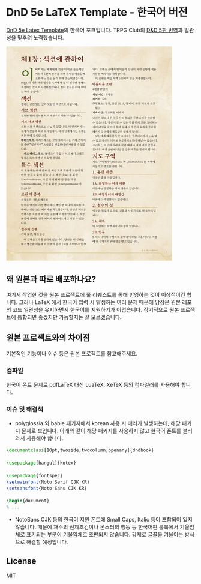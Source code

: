 # DnD 5e LaTeX Template - 한국어 버전

[DnD 5e Latex Template](https://github.com/rpgtex/DND-5e-LaTeX-Template)의 한국어 포크입니다.
TRPG Club의 [D&D 5판 번역](https://www.dndkr.com/support)과 일관성을 맞추려 노력했습니다. 

<img src="scrot.png" alt="preview" width="442">

## 왜 원본과 따로 배포하나요?

여기서 작업한 것을 원본 프로젝트에 풀 리퀘스트를 통해 반영하는 것이 이상적이긴 합니다.
그러나 LaTeX 에서 한국어 입력 시 발생하는 여러 문제 때문에 당장은 원본 레포의 코드 일관성을 유지하면서 한국어를 지원하기가 어렵습니다.
장기적으로 원본 프로젝트에 통합되면 좋겠지만 가능할지는 잘 모르겠습니다.

## 원본 프로젝트와의 차이점

기본적인 기능이나 이슈 등은 원본 프로젝트를 참고해주세요.

### 컴파일
한국어 폰트 문제로 pdfLaTeX 대신 LuaTeX, XeTeX 등의 컴파일러를 사용해야 합니다.

### 이슈 및 해결책

* polyglossia 와 bable 패키지에서 korean 사용 시 에러가 발생하는데, 해당 패키지 문제로 보입니다.
아래와 같이 해당 패키지를 사용하지 않고 한국어 폰트를 불러와서 사용해야 합니다.

```tex
\documentclass[10pt,twoside,twocolumn,openany]{dndbook}

\usepackage[hangul]{kotex}

\usepackage{fontspec}
\setmainfont{Noto Serif CJK KR}
\setsansfont{Noto Sans CJK KR}

\begin{document}
% ...
```
* NotoSans CJK 등의 한국어 지원 폰트에 Small Caps, Italic 등이 포함되어 있지 않습니다.
때문에 재주의 전제조건이나 몬스터의 행동 등 한국어판 룰북에서 기울임체로 표기되는 부분이 기울임체로 조판되지 않습니다.
강제로 글꼴을 기울이는 방식으로 해결할 예정입니다.

## License

MIT
